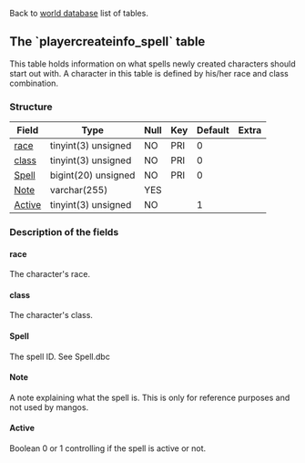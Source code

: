Back to [world database](mangosdb_struct) list of tables.

The \`playercreateinfo\_spell\` table
-------------------------------------

This table holds information on what spells newly created characters should start out with. A character in this table is defined by his/her race and class combination.

### Structure

| **Field**                               | **Type**            | **Null** | **Key** | **Default** | **Extra** |
|-----------------------------------------|---------------------|----------|---------|-------------|-----------|
| [race](Playercreateinfo_spell#race)     | tinyint(3) unsigned | NO       | PRI     | 0           |           |
| [class](Playercreateinfo_spell#class)   | tinyint(3) unsigned | NO       | PRI     | 0           |           |
| [Spell](Playercreateinfo_spell#spell)   | bigint(20) unsigned | NO       | PRI     | 0           |           |
| [Note](Playercreateinfo_spell#note)     | varchar(255)        | YES      |         |             |           |
| [Active](Playercreateinfo_spell#active) | tinyint(3) unsigned | NO       |         | 1           |           |

### Description of the fields

#### race

The character's race.

#### class

The character's class.

#### Spell

The spell ID. See Spell.dbc

#### Note

A note explaining what the spell is. This is only for reference purposes and not used by mangos.

#### Active

Boolean 0 or 1 controlling if the spell is active or not.
